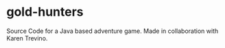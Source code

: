 # gold-hunters
Source Code for a Java based adventure game. Made in collaboration with Karen Trevino.
